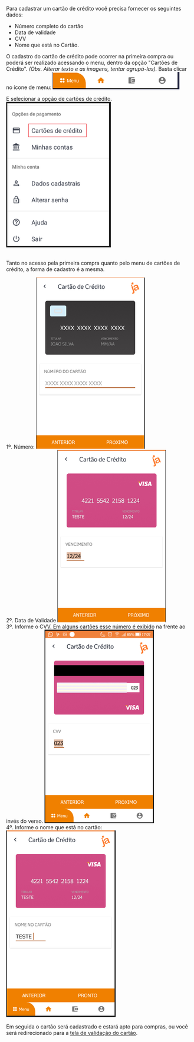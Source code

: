 Para cadastrar um cartão de crédito você precisa fornecer os seguintes dados:

- Número completo do cartão
- Data de validade
- CVV
- Nome que está no Cartão.

O cadastro do cartão de crédito pode ocorrer na primeira compra ou poderá ser realizado acessando o menu, dentro da opção "Cartões de Crédito". _(Obs. Alterar texto e as imagens, tentar agrupá-las)._
Basta clicar no ícone de menu:
![image.png](/.attachments/image-34a5f79d-85cd-4d68-8ab9-6a51357c7838.png)

E selecionar a opção de cartões de crédito.
![image.png](/.attachments/image-37617592-a460-4c2a-926b-50876a4b5d5b.png)<br><br>


Tanto no acesso pela primeira compra quanto pelo menu de cartões de crédito, a forma de cadastro é a mesma.

1º. Número:
![image.png](/.attachments/image-2b7a570c-5008-4ce7-a1bb-878fed4cd0f7.png)<br>
2º. Data de Validade
![image.png](/.attachments/image-7c450ced-586c-4ddf-8e17-245c9c43993d.png)<br>
3º. Informe o CVV. Em alguns cartões esse número é exibido na frente ao invés do verso.
![image.png](/.attachments/image-dd9d2244-d2ec-4198-8610-3fdcb07c97fe.png)<br>
4º. Informe o nome que está no cartão:
![image.png](/.attachments/image-ecfb8642-0f35-4a41-9440-601c601fe9d8.png)

Em seguida o cartão será cadastrado e estará apto para compras, ou você será redirecionado para a [tela de validação do cartão](/ABT-%2D-app-para-uso-no-transporte-público/5.-Cadastrando-um-cartão-de-Crédito/5.1.-Validando-o-cartão-de-crédito-%2D-Ping-Value).